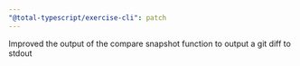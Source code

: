 ```yaml
---
"@total-typescript/exercise-cli": patch
---
```


Improved the output of the compare snapshot function to output a git diff to stdout
